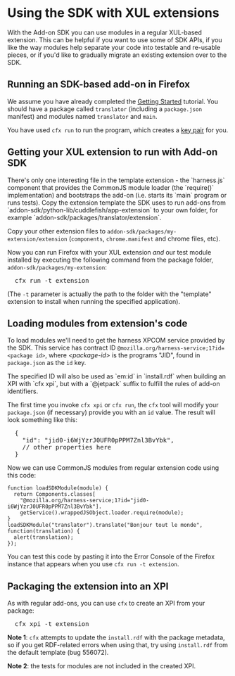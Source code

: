 
# Using the SDK with XUL extensions #

With the Add-on SDK you can use modules in a regular XUL-based extension. This
can be helpful if you want to use some of SDK APIs, if you like the way
modules help separate your code into testable and re-usable pieces,
or if you'd like to gradually migrate an existing extension over to the SDK.

Running an SDK-based add-on in Firefox
------------------
We assume you have already completed the
[Getting Started](dev-guide/addon-development/getting-started.html) tutorial.
You should have a package called `translator` (including a `package.json`
manifest) and modules named `translator` and `main`.

You have used `cfx run` to run the program, which creates a
[key pair](/dev-guide/addon-development/program-id.html) for you.

Getting your XUL extension to run with Add-on SDK
------------------
<span class="aside">
There's only one interesting file in the template extension - the `harness.js`
component that provides the CommonJS module loader (the `require()`
implementation) and bootstraps the add-on (i.e. starts its `main` program or
runs tests).
</span>
Copy the extension template the SDK uses to run add-ons from
`addon-sdk/python-lib/cuddlefish/app-extension` to your own folder, for
example `addon-sdk/packages/translator/extension`.

Copy your other extension files to `addon-sdk/packages/my-extension/extension`
(`components`, `chrome.manifest` and chrome files, etc).

Now you can run Firefox with your XUL extension *and* our test module installed
by executing the following command from the package folder,
`addon-sdk/packages/my-extension`:

<pre>
  cfx run -t extension
</pre>

(The `-t` parameter is actually the path to the folder with the "template"
extension to install when running the specified application).

Loading modules from extension's code
------------------
To load modules we'll need to get the harness XPCOM service provided by the SDK.
This service has contract ID
`@mozilla.org/harness-service;1?id=<package id>`, where *&lt;package-id>*
is the programs "JID", found in `package.json` as the `id` key.

<span class="aside">
The specified ID will also be used as `em:id` in `install.rdf` when building
an XPI with `cfx xpi`, but with a `@jetpack` suffix to fulfill the rules of
add-on identifiers.
</span>

The first time you invoke `cfx xpi` or `cfx run`, the `cfx` tool will modify
your `package.json` (if necessary) provide you with an `id` value. The result
will look something like this:

<pre>
  {
    "id": "jid0-i6WjYzrJ0UFR0pPPM7Znl3BvYbk",
    // other properties here
  }
</pre>

Now we can use CommonJS modules from regular extension code using this code:

    function loadSDKModule(module) {
      return Components.classes[
        "@mozilla.org/harness-service;1?id="jid0-i6WjYzrJ0UFR0pPPM7Znl3BvYbk"].
        getService().wrappedJSObject.loader.require(module);
    }
    loadSDKModule("translator").translate("Bonjour tout le monde", function(translation) {
      alert(translation);
    });

You can test this code by pasting it into the Error Console of the Firefox
instance that appears when you use `cfx run -t extension`.

Packaging the extension into an XPI
------------------
As with regular add-ons, you can use `cfx` to create an XPI from your package:

<pre>
  cfx xpi -t extension
</pre>

**Note 1**: `cfx` attempts to update the `install.rdf` with the package metadata, so if
you get RDF-related errors when using that, try using `install.rdf` from the
default template (bug 556072).

**Note 2**: the tests for modules are not included in the created XPI.
